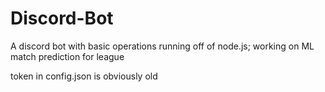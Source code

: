 # Discord-Bot
A discord bot with basic operations running off of node.js; working on ML match prediction for league

token in config.json is obviously old
